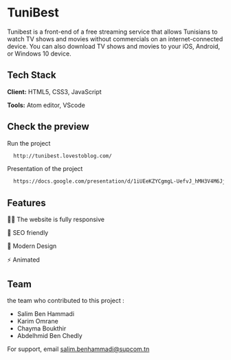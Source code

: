 
# TuniBest

Tunibest is a front-end of a free streaming service that allows Tunisians to watch TV shows and movies without commercials on an internet-connected device. You can also download TV shows and movies to your iOS, Android, or Windows 10 device.




## Tech Stack

**Client:** HTML5, CSS3, JavaScript

**Tools:** Atom editor, VScode



## Check the preview

Run the project

```bash
  http://tunibest.lovestoblog.com/
```

Presentation of the project

```bash
  https://docs.google.com/presentation/d/1iUEeKZYCgmgL-UefvJ_hMH3V4M6JjfbysHcN5y9F_MQ/edit?usp=sharing
```


## Features
👩‍💻 The website is fully responsive

🧠 SEO friendly 

💬 Modern Design

⚡️ Animated


## Team

the team who contributed to this project :
* Salim Ben Hammadi
* Karim Omrane
* Chayma Boukthir
* Abdelhmid Ben Chedly

For support, email salim.benhammadi@supcom.tn 


